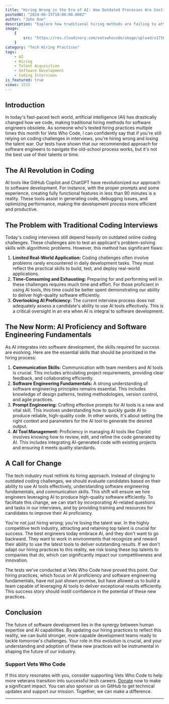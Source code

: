 ```yaml
---
title: "Hiring Wrong in the Era of AI: How Outdated Processes Are Costing You Top Talent"
postedAt: "2024-06-15T10:00:00.000Z"
author: "John Doe"
description: "Explore how traditional hiring methods are failing to attract top talent in the age of AI and what changes need to be made."
image:
    {
        src: "https://res.cloudinary.com/vetswhocode/image/upload/v1718478746/hiring-era-of-ai_jfj4dm.jpg",
    }
category: "Tech Hiring Practices"
tags:
    - AI
    - Hiring
    - Talent Acquisition
    - Software Development
    - Coding Interviews
is_featured: true
views: 1532
---
```


## Introduction

In today's fast-paced tech world, artificial intelligence (AI) has drastically changed how we code, making traditional hiring methods for software engineers obsolete. As someone who's tested hiring practices multiple times this month for Vets Who Code, I can confidently say that if you're still relying on coding challenges in interviews, you're hiring wrong and losing the talent war. Our tests have shown that our recommended approach for software engineers to navigate the old-school process works, but it's not the best use of their talents or time.

## The AI Revolution in Coding

AI tools like GitHub Copilot and ChatGPT have revolutionized our approach to software development. For instance, with the proper prompts and some experience, creating fully functional features in less than 90 minutes is a reality. These tools assist in generating code, debugging issues, and optimizing performance, making the development process more efficient and productive.

## The Problem with Traditional Coding Interviews

Today's coding interviews still depend heavily on outdated online coding challenges. These challenges aim to test an applicant's problem-solving skills with algorithmic problems. However, this method has significant flaws:

1. **Limited Real-World Application:** Coding challenges often involve problems rarely encountered in daily development tasks. They must reflect the practical skills to build, test, and deploy real-world applications.
2. **Time-Consuming and Exhausting:** Preparing for and performing well in these challenges requires much time and effort. For those proficient in using AI tools, this time could be better spent demonstrating our ability to deliver high-quality software efficiently.
3. **Overlooking AI Proficiency:** The current interview process does not adequately assess a candidate's ability to use AI tools effectively. This is a critical oversight in an era when AI is integral to software development.

## The New Norm: AI Proficiency and Software Engineering Fundamentals

As AI integrates into software development, the skills required for success are evolving. Here are the essential skills that should be prioritized in the hiring process:

1. **Communication Skills:** Communication with team members and AI tools is crucial. This includes articulating project requirements, providing clear feedback, and collaborating efficiently.
2. **Software Engineering Fundamentals:** A strong understanding of software engineering principles remains essential. This includes knowledge of design patterns, testing methodologies, version control, and agile practices.
3. **Prompt Engineering:** Crafting effective prompts for AI tools is a new and vital skill. This involves understanding how to quickly guide AI to produce reliable, high-quality code. In other words, it's about setting the right context and parameters for the AI tool to generate the desired output.
4. **AI Tool Management:** Proficiency in managing AI tools like Copilot involves knowing how to review, edit, and refine the code generated by AI. This includes integrating AI-generated code with existing projects and ensuring it meets quality standards.

## A Call for Change

The tech industry must rethink its hiring approach. Instead of clinging to outdated coding challenges, we should evaluate candidates based on their ability to use AI tools effectively, understanding software engineering fundamentals, and communication skills. This shift will ensure we hire engineers leveraging AI to produce high-quality software efficiently. To facilitate this change, we can start by incorporating AI-related questions and tasks in our interviews, and by providing training and resources for candidates to improve their AI proficiency.

You're not just hiring wrong; you're losing the talent war. In the highly competitive tech industry, attracting and retaining top talent is crucial for success. The best engineers today embrace AI, and they don't want to go backward. They want to work in environments that recognize and reward their ability to use the latest tools to deliver outstanding results. If we don't adapt our hiring practices to this reality, we risk losing these top talents to companies that do, which can significantly impact our competitiveness and innovation.

The tests we've conducted at Vets Who Code have proved this point. Our hiring practices, which focus on AI proficiency and software engineering fundamentals, have not just shown promise, but have allowed us to build a team capable of leveraging AI tools to deliver exceptional results efficiently. This success story should instill confidence in the potential of these new practices.

## Conclusion

The future of software development lies in the synergy between human expertise and AI capabilities. By updating our hiring practices to reflect this reality, we can build stronger, more capable development teams ready to tackle tomorrow's challenges. Your role in this evolution is crucial, and your understanding and adoption of these new practices will be instrumental in shaping the future of our industry.

### Support Vets Who Code

If this story resonates with you, consider supporting Vets Who Code to help more veterans transition into successful tech careers. [Donate](https://vetswhocode.io/donate) now to make a significant impact. You can also sponsor us on GitHub to get technical updates and support our mission. Together, we can make a difference.

---
